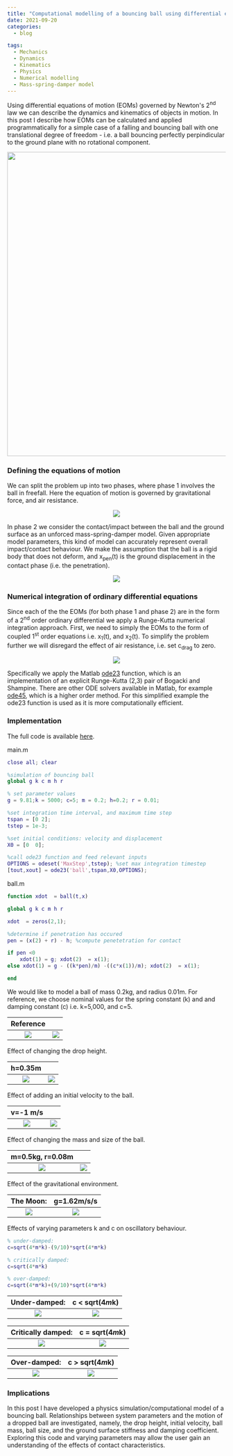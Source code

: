 ```yaml
---
title: "Computational modelling of a bouncing ball using differential equations of motion"
date: 2021-09-20
categories:
  - blog

tags:
  - Mechanics
  - Dynamics
  - Kinematics
  - Physics
  - Numerical modelling
  - Mass-spring-damper model 
---
```



Using differential equations of motion (EOMs) governed by Newton's 2<sup>nd</sup> law we can describe the dynamics and kinematics of objects in motion. In this post I describe how EOMs can be calculated and applied programmatically for a simple case of a falling and bouncing ball with one translational degree of freedom - i.e. a ball bouncing perfectly perpindicular to the ground plane with no rotational component. 

<p align="center">
  <img src="/assets/images/EOM-contact-modelling/Bouncing ball.gif" width="700">
</p>

### Defining the equations of motion
We can split the problem up into two phases, where phase 1 involves the ball in freefall. Here the equation of motion is governed by gravitational force, and air resistance.

<p align="center">
  <img src="/assets/images/EOM-contact-modelling/EOMs1.jpg">
</p>

In phase 2 we consider the contact/impact between the ball and the ground surface as an unforced mass-spring-damper model. Given appropriate model parameters, this kind of model can accurately represent overall impact/contact behaviour. We make the assumption that the ball is a rigid body that does not deform, and x<sub>pen</sub>(t) is the ground displacement in the contact phase (i.e. the penetration).


<p align="center">
  <img src="/assets/images/EOM-contact-modelling/EOMs2.jpg">
</p>


### Numerical integration of ordinary differential equations
Since each of the the EOMs (for both phase 1 and phase 2) are in the form of a 2<sup>nd</sup> order ordinary differential we apply a Runge-Kutta numerical integration approach. First, we need to simply the EOMs to the form of coupled 1<sup>st</sup> order equations i.e. x<sub>1</sub>(t), and x<sub>2</sub>(t). To simplify the problem further we will disregard the effect of air resistance, i.e. set c<sub>drag</sub> to zero.

<p align="center">
  <img src="/assets/images/EOM-contact-modelling/2ndODEto1stODE.png">
</p>

Specifically we apply the Matlab <a href="https://uk.mathworks.com/help/matlab/ref/ode23.html" target="_blank">ode23</a> function, which is an implementation of an explicit Runge-Kutta (2,3) pair of Bogacki and Shampine. There are other ODE solvers available in Matlab, for example <a href="https://uk.mathworks.com/help/matlab/ref/ode45.html" target="_blank">ode45</a>, which is a higher order method. For this simplified example the ode23 function is used as it is more computationally efficient.

### Implementation

The full code is available <a href="https://github.com/KevGildea/RotationTheory/blob/main/EOM-contact-modelling" target="_blank">here</a>.

main.m
```matlab
close all; clear

%simulation of bouncing ball
global g k c m h r

% set parameter values
g = 9.81;k = 5000; c=5; m = 0.2; h=0.2; r = 0.01;

%set integration time interval, and maximum time step
tspan = [0 2];
tstep = 1e-3;

%set initial conditions: velocity and displacement
X0 = [0  0];

%call ode23 function and feed relevant inputs
OPTIONS = odeset('MaxStep',tstep); %set max integration timestep
[tout,xout] = ode23('ball',tspan,X0,OPTIONS);

```

ball.m
```matlab
function xdot  = ball(t,x)

global g k c m h r

xdot  = zeros(2,1);

%determine if penetration has occured
pen = (x(2) + r) - h; %compute penetetration for contact

if pen <0 
    xdot(1) = g; xdot(2)  = x(1);
else xdot(1) = g - ((k*pen)/m) -((c*x(1))/m); xdot(2)  = x(1);

end

```

We would like to model a ball of mass 0.2kg, and radius 0.01m. For reference, we choose nominal values for the spring constant (k) and and damping constant (c) i.e. k=5,000, and c=5. 

|  Reference  |   |
:-------------------------:|:-------------------------:
![](/assets/images/EOM-contact-modelling/k5000c5.gif)  | ![](/assets/images/EOM-contact-modelling/k5000c5.png)

Effect of changing the drop height.

|   h=0.35m  |   |
:-------------------------:|:-------------------------:
![](/assets/images/EOM-contact-modelling/k5000c5h0.35.gif)  | ![](/assets/images/EOM-contact-modelling/k5000c5h0.35.png)

Effect of adding an initial velocity to the ball.

|   v=-1 m/s  |   |
:-------------------------:|:-------------------------:
![](/assets/images/EOM-contact-modelling/k5000c5v-1.gif)  | ![](/assets/images/EOM-contact-modelling/k5000c5v-1.png)

Effect of changing the mass and size of the ball.

|   m=0.5kg, r=0.08m   |   |
:-------------------------:|:-------------------------:
![](/assets/images/EOM-contact-modelling/k5000c5m0.5r0.08.gif)  | ![](/assets/images/EOM-contact-modelling/k5000c5m0.5r0.08.png)

Effect of the gravitational environment.

|   The Moon:    |  g=1.62m/s/s  |
:-------------------------:|:-------------------------:
![](/assets/images/EOM-contact-modelling/k5000c5g1.62.gif)  | ![](/assets/images/EOM-contact-modelling/k5000c5g1.62.png)


Effects of varying parameters k and c on oscillatory behaviour.

```matlab
% under-damped:
c=sqrt(4*m*k)-(9/10)*sqrt(4*m*k)

% critically damped:
c=sqrt(4*m*k)

% over-damped:
c=sqrt(4*m*k)+(9/10)*sqrt(4*m*k)
```

|   Under-damped:  |  c < sqrt(4*m*k)  |
:-------------------------:|:-------------------------:
![](/assets/images/EOM-contact-modelling/under-damped.gif)  | ![](/assets/images/EOM-contact-modelling/under-damped.png)

|  Critically damped:   |  c = sqrt(4*m*k)  |
:-------------------------:|:-------------------------:
![](/assets/images/EOM-contact-modelling/critically-damped.gif)  | ![](/assets/images/EOM-contact-modelling/critically-damped.png)

|  Over-damped:   |  c > sqrt(4*m*k)  |
:-------------------------:|:-------------------------:
![](/assets/images/EOM-contact-modelling/over-damped.gif)  | ![](/assets/images/EOM-contact-modelling/over-damped.png)



### Implications

In this post I have developed a physics simulation/computational model of a bouncing ball. Relationships between system parameters and the motion of a dropped ball are investigated, namely, the drop height, initial velocity, ball mass, ball size, and the ground surface stiffness and damping coefficient. Exploring this code and varying parameters may allow the user gain an understanding of the effects of contact characteristics.







